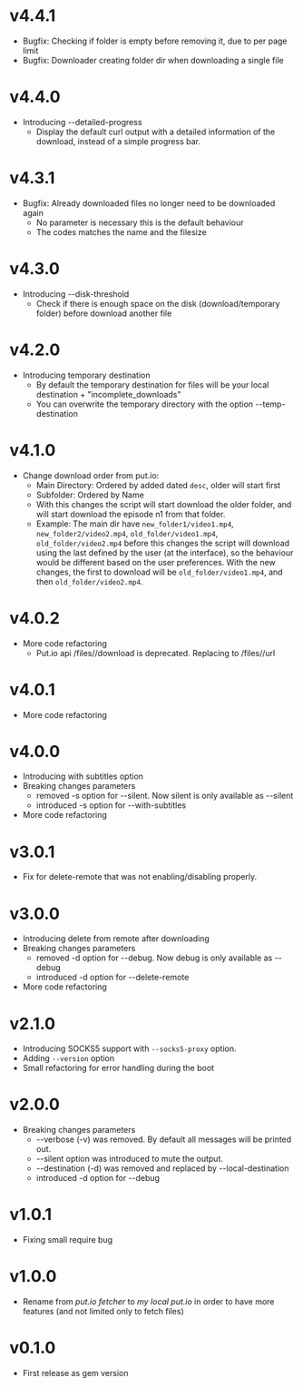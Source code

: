 # v4.4.1

- Bugfix: Checking if folder is empty before removing it, due to per page limit
- Bugfix: Downloader creating folder dir when downloading a single file

# v4.4.0

- Introducing --detailed-progress
  - Display the default curl output with a detailed information of the download, instead of a simple progress bar.

# v4.3.1

- Bugfix: Already downloaded files no longer need to be downloaded again
  - No parameter is necessary this is the default behaviour
  - The codes matches the name and the filesize

# v4.3.0

- Introducing --disk-threshold
  - Check if there is enough space on the disk (download/temporary folder) before download another file

# v4.2.0

- Introducing temporary destination
  - By default the temporary destination for files will be your local destination + "incomplete_downloads"
  - You can overwrite the temporary directory with the option --temp-destination

# v4.1.0

- Change download order from put.io:
  - Main Directory: Ordered by added dated `desc`, older will start first
  - Subfolder: Ordered by Name
  - With this changes the script will start download the older folder, and will start download the episode n1 from that folder.
  - Example: The main dir have `new_folder1/video1.mp4`, `new_folder2/video2.mp4`, `old_folder/video1.mp4`, `old_folder/video2.mp4` before this changes the script will download using the last defined by the user (at the interface), so the behaviour would be different based on the user preferences. With the new changes, the first to download will be `old_folder/video1.mp4`, and then `old_folder/video2.mp4`.

# v4.0.2

- More code refactoring
  - Put.io api /files/<id>/download is deprecated. Replacing to /files/<id>/url

# v4.0.1

- More code refactoring

# v4.0.0

- Introducing with subtitles option
- Breaking changes parameters
  - removed -s option for --silent. Now silent is only available as --silent
  - introduced -s option for --with-subtitles
- More code refactoring

# v3.0.1

- Fix for delete-remote that was not enabling/disabling properly.

# v3.0.0

- Introducing delete from remote after downloading
- Breaking changes parameters
  - removed -d option for --debug. Now debug is only available as --debug
  - introduced -d option for --delete-remote
- More code refactoring

# v2.1.0

- Introducing SOCKS5 support with `--socks5-proxy` option.
- Adding `--version` option
- Small refactoring for error handling during the boot

# v2.0.0

- Breaking changes parameters
  - --verbose (-v) was removed. By default all messages will be printed out.
  - --silent option was introduced to mute the output.
  - --destination (-d) was removed and replaced by --local-destination
  - introduced -d option for --debug


# v1.0.1

- Fixing small require bug

# v1.0.0

- Rename from *put.io fetcher* to *my local put.io* in order to have more features (and not limited only to fetch files)

# v0.1.0

- First release as gem version
